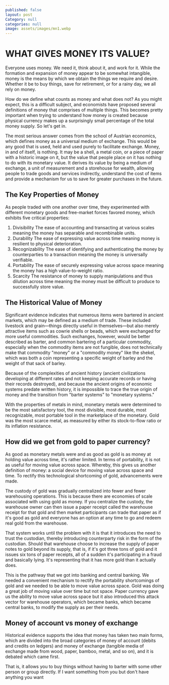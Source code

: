 ```yaml
---
published: false
layout: post
Category: null
categories: null
image: assets/images/mn1.webp
---
```

# WHAT GIVES MONEY ITS VALUE?

Everyone uses money. We need it, think about it, and work for it. While the formation and expansion of money appear to be somewhat intangible, money is the means by which we obtain the things we require and desire. Whether it be to buy things, save for retirement, or for a rainy day, we all rely on money.

How do we define what counts as money and what does not? As you might expect, this is a difficult subject, and economists have proposed several definitions of money that comprises of multiple things. This becomes pretty important when trying to understand how money is created because physical currency makes up a surprisingly small percentage of the total money supply. So let's get in.

The most serious answer comes from the school of Austrian economics, which defines money as a universal medium of exchange. This would be any good that is used, held and used purely to facilitate exchange. Money, in and of itself, is nothing. It may be a shell, a metal coin, or a piece of paper with a historic image on it, but the value that people place on it has nothing to do with its monetary value. It derives its value by being a medium of exchange, a unit of measurement and a storehouse for wealth, allowing people to trade goods and services indirectly, understand the cost of items and provide a mechanism for us to save for greater purchases in the future.

## The Key Properties of Money


As people traded with one another over time, they experimented with different monetary goods and free-market forces favored money, which exhibits five critical properties:
1.	Divisibility
The ease of accounting and transacting at various scales meaning the money has separable and recombinable units.
2.	Durability
The ease of expressing value across time meaning money is resilient to physical deterioration.
3.	Recognizability
The ease of identifying and authenticating the money by counterparties to a transaction meaning the money is universally verifiable.
4.	Portability
The ease of securely expressing value across space meaning the money has a high value-to-weight ratio.
5.	Scarcity
The resistance of money to supply manipulations and thus dilution across time meaning the money must be difficult to produce to successfully store value.

## The Historical Value of Money
Significant evidence indicates that numerous items were bartered in ancient markets, which may be defined as a medium of trade. These included livestock and grain—things directly useful in themselves—but also merely attractive items such as cowrie shells or beads, which were exchanged for more useful commodities. Such exchanges, however, would be better described as barter, and common bartering of a particular commodity, especially when the commodity items are not fungible, does not technically make that commodity "money" or a "commodity money" like the shekel, which was both a coin representing a specific weight of barley and the weight of that sack of barley.

Because of the complexities of ancient history (ancient civilizations developing at different rates and not keeping accurate records or having their records destroyed), and because the ancient origins of economic systems predate written history, it is impossible to trace the true origin of money and the transition from "barter systems" to "monetary systems."

With the properties of metals in mind, monetary metals were determined to be the most satisfactory tool, the most divisible, most durable, most recognizable, most portable tool in the marketplace of the monetary. Gold was the most scarce metal, as measured by either its stock-to-flow ratio or its inflation resistance.

## How did we get from gold to paper currency?
As good as monetary metals were and as good as gold is as money at holding value across time, it's rather limited. In terms of portability, it is not as useful for moving value across space. Whereby, this gives us another definition of money: a social device for moving value across space and time. To rectify this technological shortcoming of gold, advancements were made.

The custody of gold was gradually centralized into fewer and fewer warehousing operations. This is because there are economies of scale associated with using gold as money. If you centralize the custody, the warehouse owner can then issue a paper receipt called the warehouse receipt for that gold and then market participants can trade that paper as if it's good as gold and everyone has an option at any time to go and redeem real gold from the warehouse.

That system works until the problem with it is that it introduces the need to trust the custodian, thereby introducing counterparty risk in the form of the custodian. Should that warehouse choose to increase the supply of paper notes to gold beyond its supply, that is, if it's got three tons of gold and it issues six tons of paper receipts, all of a sudden it's participating in a fraud and basically lying. It's representing that it has more gold than it actually does.

This is the pathway that we got into banking and central banking. We needed a convenient mechanism to rectify the portability shortcomings of gold and we needed to be able to move value across space. Gold was doing a great job of moving value over time but not space. Paper currency gave us the ability to move value across space but it also introduced this attack vector for warehouse operators, which became banks, which became central banks, to modify the supply as per their needs.

## Money of account vs money of exchange
Historical evidence supports the idea that money has taken two main forms, which are divided into the broad categories of money of account (debits and credits on ledgers) and money of exchange (tangible media of exchange made from wood, paper, bamboo, metal, and so on), and it is debated which came first.

That is, it allows you to buy things without having to barter with some other person or group directly. If I want something from you but don't have anything you want 




